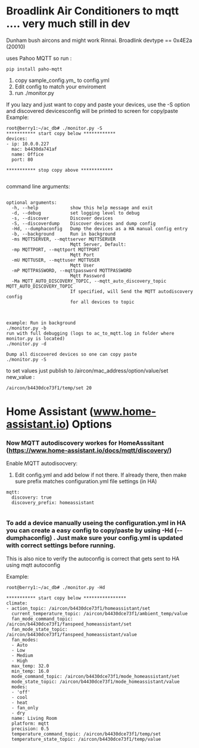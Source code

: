 # Broadlink Air Conditioners to mqtt .... very much still in dev
Dunham bush aircons and might work Rinnai.  Broadlink devtype == 0x4E2a (20010)

uses Pahoo MQTT so run :

```
pip install paho-mqtt
```
1. copy sample_config.ym_ to config.yml
2. Edit config to match your enviroment
3. run ./monitor.py

If you lazy and just want to copy and paste your devices, use the -S option and discovered devicesconfig will be printed to screen for copy/paste
Example:
```
root@berry1:~/ac_db# ./monitor.py -S
*********** start copy below ************
devices:
- ip: 10.0.0.227
  mac: b4430da741af
  name: Office
  port: 80

*********** stop copy above ************


```


command line arguments: 

```

optional arguments:
  -h, --help            show this help message and exit
  -d, --debug           set logging level to debug
  -s, --discover        Discover devices
  -S, --discoverdump    Discover devices and dump config
  -Hd, --dumphaconfig   Dump the devices as a HA manual config entry
  -b, --background      Run in background
  -ms MQTTSERVER, --mqttserver MQTTSERVER
                        Mqtt Server, Default:
  -mp MQTTPORT, --mqttport MQTTPORT
                        Mqtt Port
  -mU MQTTUSER, --mqttuser MQTTUSER
                        Mqtt User
  -mP MQTTPASSWORD, --mqttpassword MQTTPASSWORD
                        Mqtt Password
  -Ma MQTT_AUTO_DISCOVERY_TOPIC, --mqtt_auto_discovery_topic MQTT_AUTO_DISCOVERY_TOPIC
                        If specified, will Send the MQTT autodiscovery config
                        for all devices to topic
  


example: Run in background
./monitor.py -b
run with full debugging (logs to ac_to_mqtt.log in folder where monitor.py is located)
./monitor.py -d

Dump all discovered devices so one can copy paste
./monitor.py -S
```

to set values just publish to /aircon/mac_address/option/value/set  new_value  :
```
/aircon/b4430dce73f1/temp/set 20
```

# Home Assistant (www.home-assistant.io) Options

### Now MQTT autodiscovery workes for HomeAsssitant  (https://www.home-assistant.io/docs/mqtt/discovery/)

Enable MQTT autodisocvery:

1. Edit config.yml and add below if not there. If already there, then make sure prefix matches configuration.yml file settings (in HA) 

```
mqtt:
  discovery: true
  discovery_prefix: homeassistant
  
```


### To add a device manually useing the configuration.yml in HA you can create a easy config to copy/paste by using -Hd (--dumphaconfig) . Just make sure your config.yml is updated with correct settings before running.

This is also nice to verify the autoconfig is correct that gets sent to HA using mqtt autoconfig

Example:

```
root@berry1:~/ac_db# ./monitor.py -Hd
 
*********** start copy below ****************
climate:
- action_topic: /aircon/b4430dce73f1/homeassistant/set
  current_temperature_topic: /aircon/b4430dce73f1/ambient_temp/value
  fan_mode_command_topic: /aircon/b4430dce73f1/fanspeed_homeassistant/set
  fan_mode_state_topic: /aircon/b4430dce73f1/fanspeed_homeassistant/value
  fan_modes:
  - Auto
  - Low
  - Medium
  - High
  max_temp: 32.0
  min_temp: 16.0
  mode_command_topic: /aircon/b4430dce73f1/mode_homeassistant/set
  mode_state_topic: /aircon/b4430dce73f1/mode_homeassistant/value
  modes:
  - 'off'
  - cool
  - heat
  - fan_only
  - dry
  name: Living Room
  platform: mqtt
  precision: 0.5
  temperature_command_topic: /aircon/b4430dce73f1/temp/set
  temperature_state_topic: /aircon/b4430dce73f1/temp/value


```
